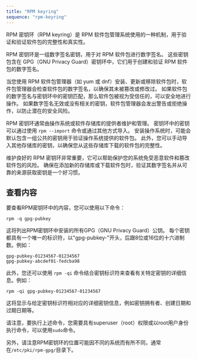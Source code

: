 ```yaml
---
title: "RPM keyring"
sequence: "rpm-keyring"
---
```


RPM 密钥环（RPM keyring）是 RPM 软件包管理系统使用的一种机制，用于验证和验证软件包的完整性和真实性。

RPM 密钥环是一组数字签名密钥，用于对 RPM 软件包进行数字签名。
这些密钥包含在 GPG（GNU Privacy Guard）密钥环中，它们用于创建和验证 RPM 软件包的数字签名。

当您使用 RPM 软件包管理器（如 yum 或 dnf）安装、更新或移除软件包时，软件包管理器会检查软件包的数字签名，以确保其未被篡改或修改过。
如果软件包的数字签名与密钥环中的密钥匹配，那么软件包被视为受信任的，可以安全地进行操作。
如果数字签名无效或没有相关的密钥，软件包管理器会发出警告或拒绝操作，以防止潜在的安全风险。

RPM 密钥环通常由操作系统或软件存储库的提供者维护和管理。
密钥环中的密钥可以通过使用 `rpm --import` 命令或通过其他方式导入。
安装操作系统时，可能会默认包含一组公共的密钥用于验证操作系统提供的软件包。
此外，您可以手动导入其他存储库的密钥，以确保您从这些存储库下载的软件包的完整性。

维护良好的 RPM 密钥环非常重要，它可以帮助保护您的系统免受恶意软件和篡改软件包的风险。
确保在添加新的存储库或下载软件包时，验证其数字签名并从可靠的来源获取密钥是一个好习惯。

## 查看内容

要查看RPM密钥环中的内容，您可以使用以下命令：

```
rpm -q gpg-pubkey
```

这将列出RPM密钥环中安装的所有GPG（GNU Privacy Guard）公钥。
每个密钥都具有一个唯一的标识符，以"gpg-pubkey-"开头，后跟8位或16位的十六进制数。例如：

```
gpg-pubkey-01234567-01234567
gpg-pubkey-abcdef01-fedcba98
```

此外，您还可以使用 `rpm -qi` 命令结合密钥标识符来查看有关特定密钥的详细信息。例如：

```
rpm -qi gpg-pubkey-01234567-01234567
```

这将显示与给定密钥标识符相对应的详细密钥信息，例如密钥拥有者、创建日期和过期日期等。

请注意，要执行上述命令，您需要具有superuser（root）权限或以root用户身份执行命令，可以使用`sudo`命令。

另外，请注意RPM密钥环的位置可能因不同的系统而有所不同，通常在`/etc/pki/rpm-gpg/`目录下。
